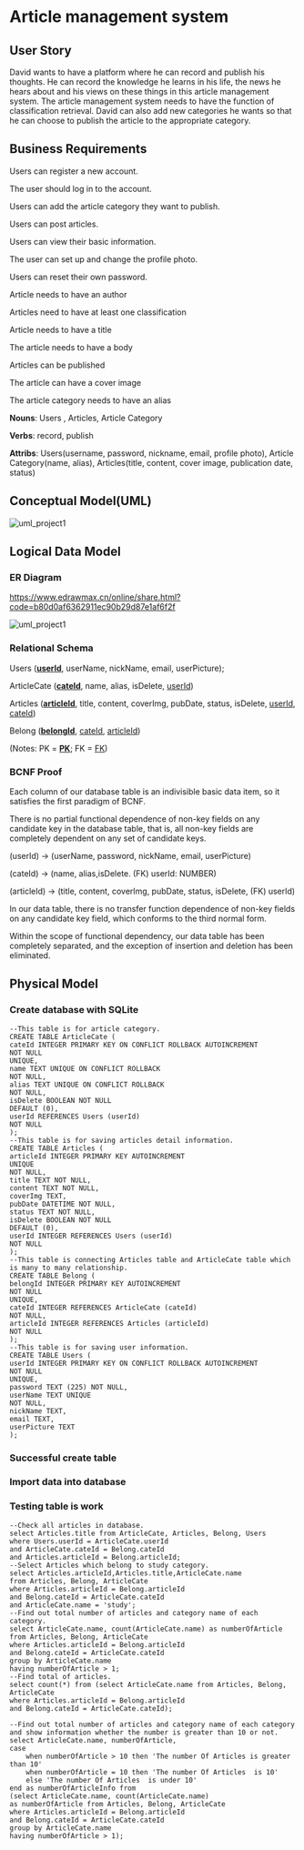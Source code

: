 # Article management system



## User Story

David wants to have a platform where he can record and publish his thoughts. He can record the knowledge he learns in his life, the news he hears about and his views on these things in this article management system. The article management system needs to have the function of classification retrieval. David can also add new categories he wants so that he can choose to publish the article to the appropriate category.

## Business Requirements

Users can register a new account.

The user should log in to the account.

Users can add the article category they want to publish.

Users can post articles.

Users can view their basic information.

The user can set up and change the profile photo.

Users can reset their own password.

Article needs to have an author

Articles need to have at least one classification

Article needs to have a title

The article needs to have a body

Articles can be published

The article can have a cover image

The article category needs to have an alias

**Nouns**: Users , Articles,  Article Category

**Verbs**: record, publish

**Attribs**: Users(username, password, nickname, email, profile photo), Article Category(name, alias), Articles(title, content, cover image, publication date, status)

## Conceptual Model(UML)

![uml_project1](./picture/uml_project1.png)

## Logical Data Model

### ER Diagram

https://www.edrawmax.cn/online/share.html?code=b80d0af6362911ec90b29d87e1af6f2f

![uml_project1](./picture/er_project01.png)

### Relational Schema

Users (**<u>userId</u>**, userName, nickName, email, userPicture);

ArticleCate (**<u>cateId</u>**, name, alias, isDelete, <u>userId</u>)

Articles (**<u>articleId</u>**, title, content, coverImg, pubDate, status, isDelete, <u>userId</u>, <u>cateId</u>)

Belong (**<u>belongId</u>**, <u>cateId</u>, <u>articleId</u>)

(Notes: PK = **<u>PK</u>**; FK = <u>FK</u>)

### BCNF Proof

Each column of our database table is an indivisible basic data item, so it satisfies the first paradigm of BCNF.

There is no partial functional dependence of non-key fields on any candidate key in the database table, that is, all non-key fields are completely dependent on any set of candidate keys.

(userId) -> (userName, password, nickName, email, userPicture)

(cateId) -> (name, alias,isDelete. (FK) userId: NUMBER)

(articleId) -> (title, content, coverImg, pubDate, status, isDelete, (FK) userId)

In our data table, there is no transfer function dependence of non-key fields on any candidate key field, which conforms to the third normal form.

Within the scope of functional dependency, our data table has been completely separated, and the exception of insertion and deletion has been eliminated.



## Physical Model

### Create database with SQLite

```sqlite
--This table is for article category.
CREATE TABLE ArticleCate (
cateId INTEGER PRIMARY KEY ON CONFLICT ROLLBACK AUTOINCREMENT
NOT NULL
UNIQUE,
name TEXT UNIQUE ON CONFLICT ROLLBACK
NOT NULL,
alias TEXT UNIQUE ON CONFLICT ROLLBACK
NOT NULL,
isDelete BOOLEAN NOT NULL
DEFAULT (0),
userId REFERENCES Users (userId)
NOT NULL
);
--This table is for saving articles detail information.
CREATE TABLE Articles (
articleId INTEGER PRIMARY KEY AUTOINCREMENT
UNIQUE
NOT NULL,
title TEXT NOT NULL,
content TEXT NOT NULL,
coverImg TEXT,
pubDate DATETIME NOT NULL,
status TEXT NOT NULL,
isDelete BOOLEAN NOT NULL
DEFAULT (0),
userId INTEGER REFERENCES Users (userId)
NOT NULL
);
--This table is connecting Articles table and ArticleCate table which is many to many relationship.
CREATE TABLE Belong (
belongId INTEGER PRIMARY KEY AUTOINCREMENT
NOT NULL
UNIQUE,
cateId INTEGER REFERENCES ArticleCate (cateId)
NOT NULL,
articleId INTEGER REFERENCES Articles (articleId)
NOT NULL
);
--This table is for saving user information.
CREATE TABLE Users (
userId INTEGER PRIMARY KEY ON CONFLICT ROLLBACK AUTOINCREMENT
NOT NULL
UNIQUE,
password TEXT (225) NOT NULL,
userName TEXT UNIQUE
NOT NULL,
nickName TEXT,
email TEXT,
userPicture TEXT
);

```

### Successful create table

### Import data into database

### Testing table is work

```sqlite
--Check all articles in database.
select Articles.title from ArticleCate, Articles, Belong, Users
where Users.userId = ArticleCate.userId
and ArticleCate.cateId = Belong.cateId
and Articles.articleId = Belong.articleId;
--Select Articles which belong to study category.
select Articles.articleId,Articles.title,ArticleCate.name 
from Articles, Belong, ArticleCate
where Articles.articleId = Belong.articleId
and Belong.cateId = ArticleCate.cateId
and ArticleCate.name = 'study';
--Find out total number of articles and category name of each category.
select ArticleCate.name, count(ArticleCate.name) as numberOfArticle 
from Articles, Belong, ArticleCate
where Articles.articleId = Belong.articleId
and Belong.cateId = ArticleCate.cateId
group by ArticleCate.name
having numberOfArticle > 1;
--Find total of articles.
select count(*) from (select ArticleCate.name from Articles, Belong, ArticleCate
where Articles.articleId = Belong.articleId
and Belong.cateId = ArticleCate.cateId);

--Find out total number of articles and category name of each category and show information whether the number is greater than 10 or not.
select ArticleCate.name, numberOfArticle,
case 
    when numberOfArticle > 10 then 'The number Of Articles is greater than 10'
    when numberOfArticle = 10 then 'The number Of Articles  is 10'
    else 'The number Of Articles  is under 10'
end as numberOfArticleInfo from 
(select ArticleCate.name, count(ArticleCate.name) 
as numberOfArticle from Articles, Belong, ArticleCate
where Articles.articleId = Belong.articleId
and Belong.cateId = ArticleCate.cateId
group by ArticleCate.name
having numberOfArticle > 1);
```

